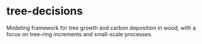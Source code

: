 # tree-decisions
Modeling framework for tree growth and carbon deposition in wood, with a focus on tree-ring increments and small-scale processes.
